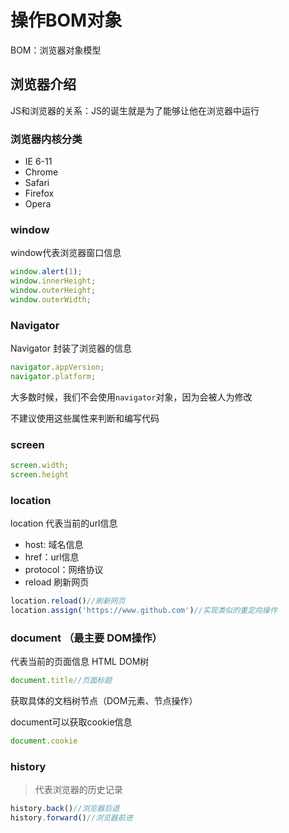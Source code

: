 # 操作BOM对象

BOM：浏览器对象模型

## 浏览器介绍

JS和浏览器的关系：JS的诞生就是为了能够让他在浏览器中运行

### 浏览器内核分类

- IE 6-11
- Chrome
- Safari
- Firefox
- Opera

### window
window代表浏览器窗口信息
```javascript
window.alert(1);
window.innerHeight;
window.outerHeight;
window.outerWidth;
```
### Navigator
Navigator 封装了浏览器的信息
```javascript
navigator.appVersion;
navigator.platform;
```
大多数时候，我们不会使用`navigator`对象，因为会被人为修改

不建议使用这些属性来判断和编写代码

### screen
```javascript
screen.width;
screen.height
```
### location
location 代表当前的url信息

- host: 域名信息
- href：url信息
- protocol：网络协议
- reload 刷新网页
```javascript
location.reload()//刷新网页
location.assign('https://www.github.com')//实现类似的重定向操作
```

### document （最主要 DOM操作） 
代表当前的页面信息 HTML DOM树
```javascript
document.title//页面标题
```
获取具体的文档树节点（DOM元素、节点操作）

document可以获取cookie信息
```javascript
document.cookie
```

### history
> 代表浏览器的历史记录
```javascript
history.back()//浏览器后退
history.forward()//浏览器前进
```

